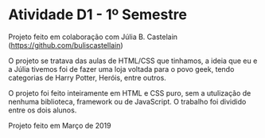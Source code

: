 # Atividade D1 - 1º Semestre

Projeto feito em colaboração com Júlia B. Castelain (https://github.com/buliscastellain)

O projeto se tratava das aulas de HTML/CSS que tinhamos, a ideia que eu e a Júlia tivemos foi de fazer uma loja voltada para o povo geek, tendo categorias de Harry Potter, Heróis, entre outros.

O projeto foi feito inteiramente em HTML e CSS puro, sem a utulização de nenhuma biblioteca, framework ou de JavaScript. O trabalho foi dividido entre os dois alunos.

Projeto feito em Março de 2019
